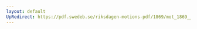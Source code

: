 ```yaml
---
layout: default
UpRedirect: https://pdf.swedeb.se/riksdagen-motions-pdf/1869/mot_1869__fk__00018.pdf
---
```

